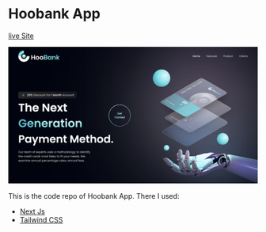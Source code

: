 # Hoobank App

[live Site](https://a-hoobank-app.netlify.app)

![Hoobank App](/preview.png)

This is the code repo of Hoobank App. There I used:

- [Next Js](https://nextjs.org/)
- [Tailwind CSS](https://tailwindcss.com/)

